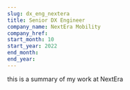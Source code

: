 ```yaml
---
slug: dx_eng_nextera
title: Senior DX Engineer
company_name: NextEra Mobility
company_href:
start_month: 10
start_year: 2022
end_month:
end_year:
---
```


this is a summary of my work at NextEra
